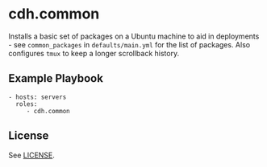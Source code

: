 cdh.common
==========

Installs a basic set of packages on a Ubuntu machine to aid in deployments - see `common_packages` in `defaults/main.yml` for the list of packages. Also configures `tmux` to keep a longer scrollback history.

Example Playbook
----------------

    - hosts: servers
      roles:
         - cdh.common

License
-------

See [LICENSE](https://github.com/Princeton-CDH/CDH_ansible/blob/main/LICENSE).